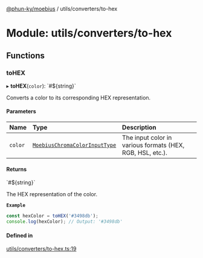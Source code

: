 [@phun-ky/moebius](../README.md) / utils/converters/to-hex

# Module: utils/converters/to-hex

## Functions

### toHEX

▸ **toHEX**(`color`): \`#${string}\`

Converts a color to its corresponding HEX representation.

#### Parameters

| Name | Type | Description |
| :------ | :------ | :------ |
| `color` | [`MoebiusChromaColorInputType`](types.md#moebiuschromacolorinputtype) | The input color in various formats (HEX, RGB, HSL, etc.). |

#### Returns

\`#${string}\`

The HEX representation of the color.

**`Example`**

```ts
const hexColor = toHEX('#3498db');
console.log(hexColor); // Output: '#3498db'
```

#### Defined in

[utils/converters/to-hex.ts:19](https://github.com/phun-ky/moebius/blob/main/src/utils/converters/to-hex.ts#L19)
